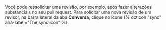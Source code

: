 Você pode ressolicitar uma revisão, por exemplo, após fazer alterações substanciais no seu pull request. Para solicitar uma nova revisão de um revisor, na barra lateral da aba **Conversa**, clique no ícone {% octicon "sync" aria-label="The sync icon" %}.
